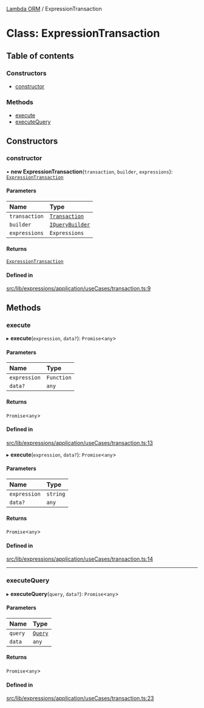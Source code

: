 [Lambda ORM](../README.md) / ExpressionTransaction

# Class: ExpressionTransaction

## Table of contents

### Constructors

- [constructor](ExpressionTransaction.md#constructor)

### Methods

- [execute](ExpressionTransaction.md#execute)
- [executeQuery](ExpressionTransaction.md#executequery)

## Constructors

### constructor

• **new ExpressionTransaction**(`transaction`, `builder`, `expressions`): [`ExpressionTransaction`](ExpressionTransaction.md)

#### Parameters

| Name | Type |
| :------ | :------ |
| `transaction` | [`Transaction`](Transaction.md) |
| `builder` | [`IQueryBuilder`](../interfaces/IQueryBuilder.md) |
| `expressions` | `Expressions` |

#### Returns

[`ExpressionTransaction`](ExpressionTransaction.md)

#### Defined in

[src/lib/expressions/application/useCases/transaction.ts:9](https://github.com/lambda-orm/lambdaorm/blob/14bde00a/src/lib/expressions/application/useCases/transaction.ts#L9)

## Methods

### execute

▸ **execute**(`expression`, `data?`): `Promise`\<`any`\>

#### Parameters

| Name | Type |
| :------ | :------ |
| `expression` | `Function` |
| `data?` | `any` |

#### Returns

`Promise`\<`any`\>

#### Defined in

[src/lib/expressions/application/useCases/transaction.ts:13](https://github.com/lambda-orm/lambdaorm/blob/14bde00a/src/lib/expressions/application/useCases/transaction.ts#L13)

▸ **execute**(`expression`, `data?`): `Promise`\<`any`\>

#### Parameters

| Name | Type |
| :------ | :------ |
| `expression` | `string` |
| `data?` | `any` |

#### Returns

`Promise`\<`any`\>

#### Defined in

[src/lib/expressions/application/useCases/transaction.ts:14](https://github.com/lambda-orm/lambdaorm/blob/14bde00a/src/lib/expressions/application/useCases/transaction.ts#L14)

___

### executeQuery

▸ **executeQuery**(`query`, `data?`): `Promise`\<`any`\>

#### Parameters

| Name | Type |
| :------ | :------ |
| `query` | [`Query`](Query.md) |
| `data` | `any` |

#### Returns

`Promise`\<`any`\>

#### Defined in

[src/lib/expressions/application/useCases/transaction.ts:23](https://github.com/lambda-orm/lambdaorm/blob/14bde00a/src/lib/expressions/application/useCases/transaction.ts#L23)
